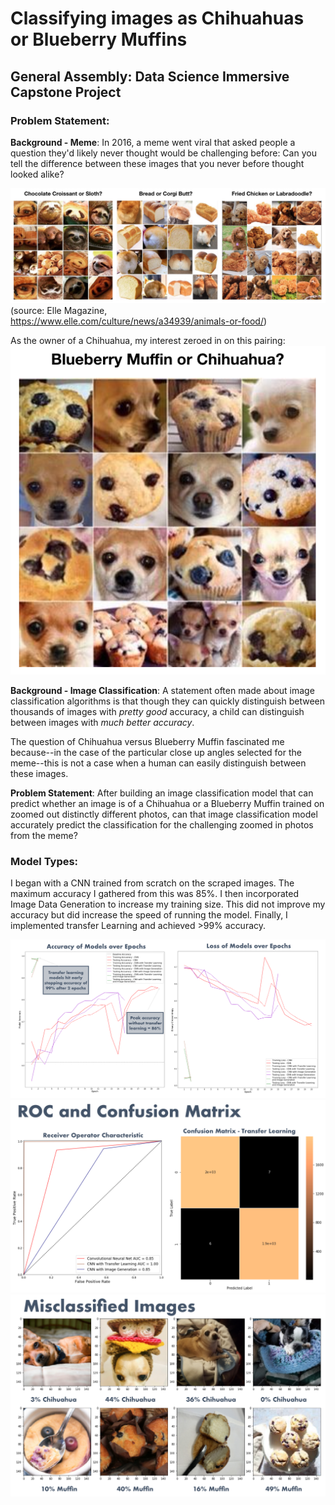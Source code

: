 # Classifying images as Chihuahuas or Blueberry Muffins
## General Assembly: Data Science Immersive Capstone Project

### Problem Statement: 

**Background - Meme**: In 2016, a meme went viral that asked people a question they'd likely never thought would be challenging before: Can you tell the difference between these images that you never before thought looked alike? 

![title](./images/Other-Memes.png)
(source: Elle Magazine, https://www.elle.com/culture/news/a34939/animals-or-food/)


As the owner of a Chihuahua, my interest zeroed in on this pairing: 
![title](./images/Chihuahua.png)



**Background - Image Classification**: A statement often made about image classification algorithms is that though they can quickly distinguish between thousands of images with *pretty good* accuracy, a child can distinguish between images with *much better accuracy*. 

The question of Chihuahua versus Blueberry Muffin fascinated me because--in the case of the particular close up angles selected for the meme--this is not a case when a human can easily distinguish between these images. 



**Problem Statement**: After building an image classification model that can predict whether an image is of a Chihuahua or a Blueberry Muffin trained on zoomed out distinctly different photos, can that image classification model accurately predict the classification for the challenging zoomed in photos from the meme?

### Model Types: 
I began with a CNN trained from scratch on the scraped images. The maximum accuracy I gathered from this was 85%. I then incorporated Image Data Generation to increase my training size. This did not improve my accuracy but did increase the speed of running the model. Finally, I implemented transfer Learning and achieved >99% accuracy. 

![](https://github.com/msiboni88/Capstone_Chihuahua_Muffin/blob/master/images/acc.png)
![](https://github.com/msiboni88/Capstone_Chihuahua_Muffin/blob/master/images/cm.png)
![](https://github.com/msiboni88/Capstone_Chihuahua_Muffin/blob/master/images/misclassified.png)

